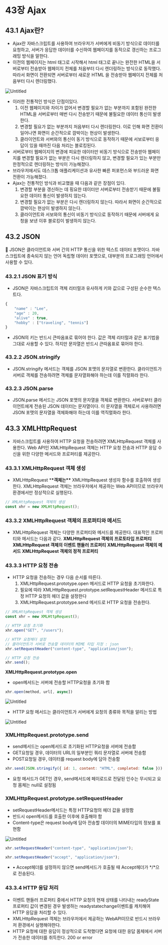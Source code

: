 # 43장 Ajax

## 43.1 Ajax란?

- Ajax란 자바스크립트를 사용하여 브라우저가 서버에게 비동기 방식으로 데이터를 요청하고, 서버가 응답한 데이터를 수신하여 웹페이지를 동적으로 갱신하는 프로그래밍 방식을 말한다.
- 이전의 웹페이지는 html 태그로 시작해서 html 태그로 끝나는 완전한 HTML을 서버로부터 전송받아 웹페이지 전체를 처음부터 다시 렌더링하는 방식으로 동작했다. 따라서 화면이 전환되면 서버로부터 새로운 HTML 을 전송받아 웹페이지 전체를 처음부터 다시 렌더링했다.

![Untitled](https://s3-us-west-2.amazonaws.com/secure.notion-static.com/4d55688d-c75a-4329-bb95-4389bd5ac208/Untitled.png)

- 이러한 전통적인 방식은 단점이있다.
  1. 이전 웹페이지와 차이가 없어서 변경할 필요가 없는 부분까지 포함된 완전한 HTML을 서버로부터 매번 다시 전송받기 때문에 불필요한 데이터 통신이 발생한다.
  2. 변경할 필요가 없는 부분까지 처음부터 다시 렌더링한다. 이로 인해 화면 전환이 일어나면 화면이 순간적으로 깜박이는 현상이 발생한다.
  3. 클라이언트와 서버와의 통신이 동기 방식으로 동작하기 때문에 서보로부터 응답이 있을 때까진 다음 처리는 블로킹된다.
- 서버로부터 웹페이지의 변경에 피요한 데이터만 비동기 방식으로 전송받아 웹페이지를 변경할 필요가 없는 부분은 다시 렌더링하지 않고, 변경할 필요가 있는 부분만 한정적으로 렌더링하는 방식이 가능해졌다.
- 브라우저에서도 데스크톱 애플리케이션과 유사한 빠른 퍼포먼스와 부드러운 화면 전환이 가능해졌다.
- Ajax는 전통적인 방식과 비교했을 때 다음과 같은 장점이 있다.
  1. 변경할 부분을 갱신하는 데 핑요한 데이터만 서버로부터 전송받기 때문에 불필요한 데이터 통신이 발생하지 않는다.
  2. 변경할 필요가 없는 부분은 다시 렌더링하지 않는다. 따라서 화면이 순간적으로 깜박이는 현상이 발생하지 않는다.
  3. 클라이언트와 서보와의 통신이 비동기 방식으로 동작하기 때문에 서버에게 요청을 보낸 이후 블로킹이 발생하지 않는다.

## 43.2 JSON

<aside>
📌 JSON은 클라이언트와 서버 간의 HTTP 통신을 위한 텍스트 데이터 포맷이다. 자바스크립트에 종속되지 않는 언어 독립형 데이터 포맷으로, 대부분의 프로그래밍 언어에서 사용할 수 있다.

</aside>

### 43.2.1 JSON 표기 방식

- JSON은 자바스크립트의 객체 리터럴과 유사하게 키와 값으로 구성된 순수한 텍스트다.

```jsx
{
	"name" : "Lee",
	"age" : 20,
	"alive" : true,
	"hobby" : ["traveling", "tennis"]
}
```

- JSON의 키는 반드시 큰따옴표로 묶어야 한다. 값은 객체 리터럴과 같은 표기법을 그대로 사용할 수 있다. 하지만 문자열은 반드시 큰따옴표로 묶어야 한다.

### 43.2.2 JSON.stringify

- JSON.stringify 메서드는 객체를 JSON 포맷의 문자열로 변환한다. 클라이언트가 서버로 객체를 전송하려면 객체를 문자열화해야 하는데 이를 직렬화라 한다.

### 43.2.3 JSON.parse

- JSON.parse 메서드는 JSON 포맷의 문자열을 객체로 변환한다. 서버로부터 클라이언트에게 전송된 JSON 데이터는 문자열이다. 이 문자열을 객체로서 사용하려면 JSON 포맷의 문자열을 객체화해야 하는데 이를 역직렬화라 한다.

## 43.3 XMLHttpRequest

- 자바스크립트를 사용하여 HTTP 요청을 전송하려면 XMLHttpRequest 객체를 사용한다. Web API인 XMLHttpRequest 객체는 HTTP 요청 전송과 HTTP 응답 수신을 위한 다양한 메서드와 프로퍼티를 제공한다.

### 43.3.1 XMLHttpRequest 객체 생성

- XMLHttpRequest \***\*객체는\*\*** XMLHttpRequest 생성자 함수를 호출하여 생성한다. XMLHttpRequest 객체는 브라우저에서 제공하는 Web API이므로 브라우저 환경에서만 정상적으로 실행된다.

```jsx
// XMLHttpRequest 객체의 생성
const xhr = new XMLHttpRequest();
```

### 43.3.2 XMLHttpRequest 객체의 프로퍼티와 메서드

- XMLHttpRequest 객체는 다양한 프로퍼티와 메서드를 제공한다. 대표적인 프로퍼티와 메서드는 다음과 같다.
  **XMLHttpRequest 객체의 프로토타입 프로퍼티**
  **XMLHttpRequest 객체의 이벤트 핸들러 프로퍼티**
  **XMLHttpRequest 객체의 메서드**
  **XMLHttpRequest 객체의 정적 프로퍼티**

### 43.3.3 HTTP 요청 전송

- HTTP 요청을 전송하는 경우 다음 순서를 따른다.
  1. XMLHttpRequest.prototype.open 메서드로 HTTP 요청을 초기화한다.
  2. 필요에 따라 XMLHttpRequest.prototype.setRequestHeader 메서드로 특정 HTTP 요청의 헤더 값을 설정한다
  3. XMLHttpRequest.prototype.send 메서드로 HTTP 요청을 전송한다.

```jsx
// XMLHttpRequest 객체 생성
const xhr = new XMLHttpRequest();

// HTTP 요청 초기화
xhr.open("GET", "/users");

// HTTP 요청헤더 설정
// 클라이언트가 서버로 전송할 데이터의 MIME 타입 지정 : json
xhr.setRequestHeader("content-type", "application/json");

// HTTP 요청 전송
xhr.send();
```

**XMLHttpRequest.prototype.open**

- open메서드는 서버에 전송할 HTTP요청을 초기화 함

```jsx
xhr.open(method, url[, async])
```

![Untitled](https://s3-us-west-2.amazonaws.com/secure.notion-static.com/f8772d02-01ee-4952-84b2-38da9d9a5177/Untitled.png)

- HTTP 요청 메서드는 클라이언트가 서버에게 요청의 종류와 목적을 알리는 방법

![Untitled](https://s3-us-west-2.amazonaws.com/secure.notion-static.com/e7ae5025-b090-42b0-807c-08343a31e387/Untitled.png)

### XMLHttpRequest.prototype.send

- send메서드는 open메서드로 초기화된 HTTP요청을 서버에 전송함
- GET요청일 경우, 데이터의 URL의 일부분인 쿼리 문자열로 서버에 전송함
- POST요청일 경우, 데이터를 request body에 담아 전송함

```jsx
xhr.send(JSON.stringify({ id: 1, content: "HTML", completed: false }));
```

- 요청 메서드가 GET인 경우, send메서드에 페이로드로 전달된 인수는 무시되고 요청 몸체는 null로 설정됨

### XMLHttpRequest.prototype.setRequestHeader

- setRequestHeader메서드는 특정 HTTP요청의 헤더 값을 설정함
- 반드시 open메서드를 호출한 이후에 호출해야 함
- Content-type은 request body에 담아 전송할 데이터의 MIME타입의 정보를 표현함

![Untitled](https://s3-us-west-2.amazonaws.com/secure.notion-static.com/fdc98129-7cae-4917-992c-84aab3987c6f/Untitled.png)

```jsx
xhr.setRequestHeader("content-type", "application/json");

xhr.setRequestHeader("accept", "application/json");
```

- • Accept헤더를 설정하지 않으면 send메서드가 호출될 때 Accept헤더가 */*으로 전송된다.

### **43.3.4 HTTP 응답 처리**

- 이벤트 핸들러 프로퍼티 중에서 HTTP 요청의 현재 상태를 나타내는 readyState 프로퍼티 값이 변경된 경우 발생하는 readystatechange이벤트를 캐치해여 HTTP 응답을 처리할 수 있다.
- XMLHttpRequest 객체는 브라우저에서 제공하는 WebAPI이므로 반드시 브라우저 환경에서 실행해야한다.
- HTTP 요청에 대한 응답이 정상적으로 도착했다면 요청에 대한 응답 몸체에서 서버가 전송한 데이터를 취득한다. 200 or error
